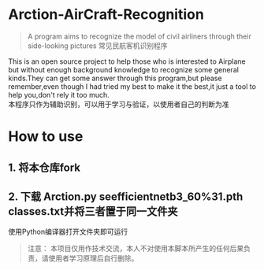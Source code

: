 # Arction-AirCraft-Recognition
> A program aims to recognize the model of civil airliners through their side-looking pictures
> 常见民航客机识别程序    

This is an open source project to help those who is interested to Airplane but without enough background knowledge to recognize some general kinds.They can get some answer through this program,but please remember,even though I had tried my best to make it the best,it just a tool to help you,don't rely it too much.   
本程序只作为辅助识别，可以用于学习与验证，以使用者自己的判断为准

# How to use
## 1. 将本仓库fork  

## 2. 下载 Arction.py  seefficientnetb3_60%31.pth  classes.txt并将三者置于同一文件夹
使用Python编译器打开文件夹即可运行



> 注意： 本项目仅用作技术交流，本人不对使用本脚本所产生的任何后果负责，请使用者学习原理后自行删除。 

